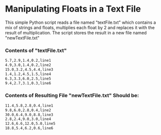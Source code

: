 # Manipulating Floats in a Text File
This simple Python script reads a file named "textFile.txt" which contains a mix of strings and floats, multiplies each float by 2 and replaces it with the result of multiplication. The script stores the result in a new file named "newTextFile.txt"

### Contents of "textFile.txt"
```bash
5.7,2.9,1.4,0.2,line1
4.9,3.0,1.4,0.2,line2
15.0,3.2,4.5,4.4,line3
1.4,1.2,4.5,1.5,line4
6.3,3.3,6.0,2.5,line5
9.4,2.7,3.1,0.3,line6
```
### Contents of Resulting File "newTextFile.txt" Should be:
```bash
11.4,5.8,2.8,0.4,line1
9.8,6.0,2.8,0.4,line2
30.0,6.4,9.0,8.8,line3
2.8,2.4,9.0,3.0,line4
12.6,6.6,12.0,5.0,line5
18.8,5.4,6.2,0.6,line6
```



